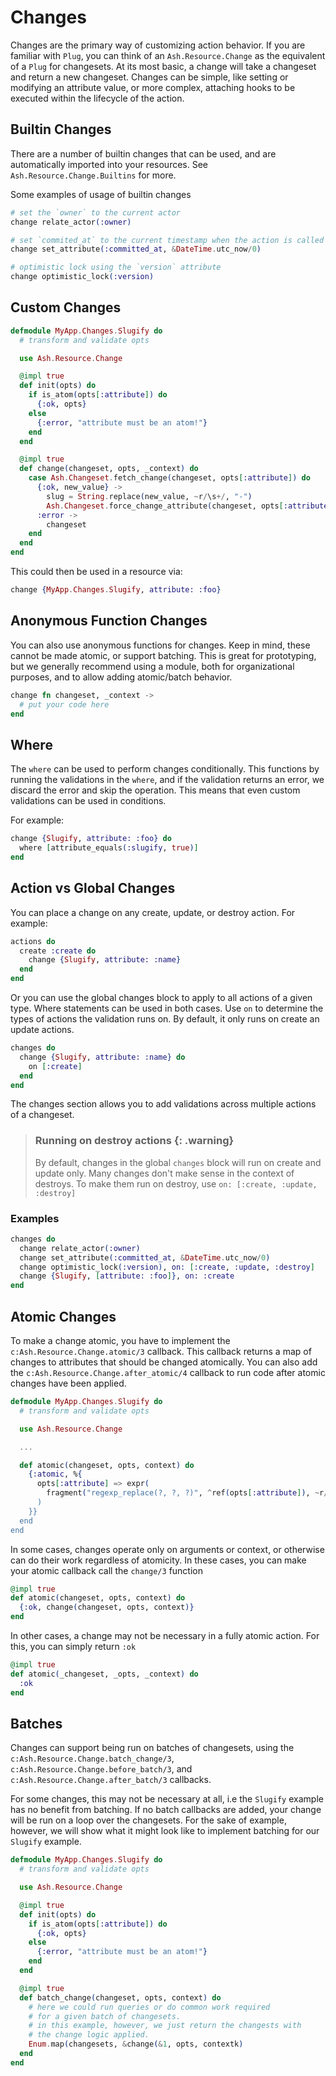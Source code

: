 # Changes

Changes are the primary way of customizing action behavior. If you are familiar with `Plug`, you can think of an `Ash.Resource.Change` as the equivalent of a `Plug` for changesets. At its most basic, a change will take a changeset and return a new changeset. Changes can be simple, like setting or modifying an attribute value, or more complex, attaching hooks to be executed within the lifecycle of the action.

## Builtin Changes

There are a number of builtin changes that can be used, and are automatically imported into your resources. See `Ash.Resource.Change.Builtins` for more.

Some examples of usage of builtin changes

```elixir
# set the `owner` to the current actor
change relate_actor(:owner)

# set `commited_at` to the current timestamp when the action is called
change set_attribute(:committed_at, &DateTime.utc_now/0)

# optimistic lock using the `version` attribute
change optimistic_lock(:version)
```

## Custom Changes

```elixir
defmodule MyApp.Changes.Slugify do
  # transform and validate opts

  use Ash.Resource.Change

  @impl true
  def init(opts) do
    if is_atom(opts[:attribute]) do
      {:ok, opts}
    else
      {:error, "attribute must be an atom!"}
    end
  end

  @impl true
  def change(changeset, opts, _context) do
    case Ash.Changeset.fetch_change(changeset, opts[:attribute]) do
      {:ok, new_value} ->
        slug = String.replace(new_value, ~r/\s+/, "-")
        Ash.Changeset.force_change_attribute(changeset, opts[:attribute], slug)
      :error ->
        changeset
    end
  end
end
```

This could then be used in a resource via:

```elixir
change {MyApp.Changes.Slugify, attribute: :foo}
```

## Anonymous Function Changes

You can also use anonymous functions for changes. Keep in mind, these cannot be made atomic, or support batching. This is great for prototyping, but we generally recommend using a module, both for organizational purposes, and to allow adding atomic/batch behavior.

```elixir
change fn changeset, _context ->
  # put your code here
end
```

## Where

The `where` can be used to perform changes conditionally. This functions by running the validations in the `where`, and if the validation returns an error, we discard the error and skip the operation. This means that even custom validations can be used in conditions.

For example:

```elixir
change {Slugify, attribute: :foo} do
  where [attribute_equals(:slugify, true)]
end
```

## Action vs Global Changes

You can place a change on any create, update, or destroy action. For example:

```elixir
actions do
  create :create do
    change {Slugify, attribute: :name}
  end
end
```

Or you can use the global changes block to apply to all actions of a given type. Where statements can be used in both cases. Use `on` to determine the types of actions the validation runs on. By default, it only runs on create an update actions.

```elixir
changes do
  change {Slugify, attribute: :name} do
    on [:create]
  end
end
```

The changes section allows you to add validations across multiple actions of a changeset.

> ### Running on destroy actions {: .warning}
>
> By default, changes in the global `changes` block will run on create and update only. Many changes don't make sense in the context of destroys. To make them run on destroy, use `on: [:create, :update, :destroy]`

### Examples

```elixir
changes do
  change relate_actor(:owner)
  change set_attribute(:committed_at, &DateTime.utc_now/0)
  change optimistic_lock(:version), on: [:create, :update, :destroy]
  change {Slugify, [attribute: :foo]}, on: :create
end
```

## Atomic Changes

To make a change atomic, you have to implement the `c:Ash.Resource.Change.atomic/3` callback. This callback returns a map of changes to attributes that should be changed atomically. You can also add the `c:Ash.Resource.Change.after_atomic/4` callback to run code after atomic changes have been applied.

```elixir
defmodule MyApp.Changes.Slugify do
  # transform and validate opts

  use Ash.Resource.Change

  ...

  def atomic(changeset, opts, context) do
    {:atomic, %{
      opts[:attribute] => expr(
        fragment("regexp_replace(?, ?, ?)", ^ref(opts[:attribute]), ~r/\s+/, "-"")
      )
    }}
  end
end
```

In some cases, changes operate only on arguments or context, or otherwise can do their work regardless of atomicity. In these cases, you can make your atomic callback call the `change/3` function

```elixir
@impl true
def atomic(changeset, opts, context) do
  {:ok, change(changeset, opts, context)}
end
```

In other cases, a change may not be necessary in a fully atomic action. For this, you can simply return `:ok`

```elixir
@impl true
def atomic(_changeset, _opts, _context) do
  :ok
end
```

## Batches

Changes can support being run on batches of changesets, using the `c:Ash.Resource.Change.batch_change/3`, `c:Ash.Resource.Change.before_batch/3`, and `c:Ash.Resource.Change.after_batch/3` callbacks.

For some changes, this may not be necessary at all, i.e the `Slugify` example has no benefit from batching. If no batch callbacks are added, your change will be run on a loop over the changesets. For the sake of example, however, we will show what it might look like to implement batching for our `Slugify` example.

```elixir
defmodule MyApp.Changes.Slugify do
  # transform and validate opts

  use Ash.Resource.Change

  @impl true
  def init(opts) do
    if is_atom(opts[:attribute]) do
      {:ok, opts}
    else
      {:error, "attribute must be an atom!"}
    end
  end

  @impl true
  def batch_change(changeset, opts, context) do
    # here we could run queries or do common work required
    # for a given batch of changesets.
    # in this example, however, we just return the changests with
    # the change logic applied.
    Enum.map(changesets, &change(&1, opts, contextk)
  end
end
```
